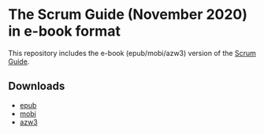 # The Scrum Guide (November 2020) in e-book format

This repository includes the e-book (epub/mobi/azw3) version of the [Scrum Guide](https://scrumguides.org/docs/scrumguide/v2020/2020-Scrum-Guide-US.pdf).

## Downloads
- [epub](https://github.com/archphile/scrum_guide_ebook/raw/main/2020-Scrum-Guide-US.epub)
- [mobi](https://github.com/archphile/scrum_guide_ebook/raw/main/2020-Scrum-Guide-US.azw3)
- [azw3](https://github.com/archphile/scrum_guide_ebook/raw/main/2020-Scrum-Guide-US.azw3)
